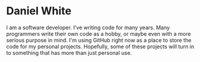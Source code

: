 # Daniel White

I am a software developer.  I've writing code for many years.  Many programmers write their own code as a hobby, or maybe even with a more serious purpose in mind.  I'm using GitHub right now as a place to store the code for my personal projects.  Hopefully, some of these projects will turn in to something that has more than just personal use.
